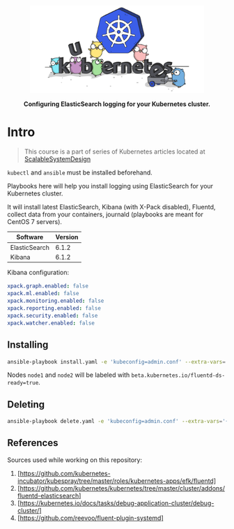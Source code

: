 <p align="center"><img src="https://github.com/ashleymcnamara/gophers/blob/master/KUBERNETES_GOPHER.png" width="400"></p>

<p align="center"><b>Configuring ElasticSearch logging for your Kubernetes cluster.</b></p>

# Intro #

> This course is a part of series of Kubernetes articles located at [ScalableSystemDesign]


`kubectl` and `ansible` must be installed beforehand. 

Playbooks here will help you install logging using ElasticSearch for your Kubernetes cluster.

It will install latest ElasticSearch, Kibana (with X-Pack disabled), Fluentd, collect data from your containers, 
journald (playbooks are meant for CentOS 7 servers).

| Software        | Version      |
| --------------- |--------------|
| ElasticSearch   | 6.1.2        |
| Kibana          | 6.1.2        |

Kibana configuration:

```yaml
xpack.graph.enabled: false
xpack.ml.enabled: false
xpack.monitoring.enabled: false
xpack.reporting.enabled: false
xpack.security.enabled: false
xpack.watcher.enabled: false
```

## Installing

```bash
ansible-playbook install.yaml -e 'kubeconfig=admin.conf' --extra-vars='{"nodes": [node1,node2]}' -v
```

Nodes `node1` and `node2` will be labeled with `beta.kubernetes.io/fluentd-ds-ready=true`.

## Deleting
```bash
ansible-playbook delete.yaml -e 'kubeconfig=admin.conf' --extra-vars='{"nodes": [node1,node2]}' -v
```

## References

Sources used while working on this repository:
1. [https://github.com/kubernetes-incubator/kubespray/tree/master/roles/kubernetes-apps/efk/fluentd]
2. [https://github.com/kubernetes/kubernetes/tree/master/cluster/addons/fluentd-elasticsearch]
3. [https://kubernetes.io/docs/tasks/debug-application-cluster/debug-cluster/]
4. [https://github.com/reevoo/fluent-plugin-systemd]

[ScalableSystemDesign]: https://scalablesystem.design/categories/ds101/
[https://github.com/kubernetes-incubator/kubespray/tree/master/roles/kubernetes-apps/efk/fluentd]: https://github.com/kubernetes-incubator/kubespray/tree/master/roles/kubernetes-apps/efk/fluentd
[https://github.com/kubernetes/kubernetes/tree/master/cluster/addons/fluentd-elasticsearch]: https://github.com/kubernetes/kubernetes/tree/master/cluster/addons/fluentd-elasticsearch
[https://kubernetes.io/docs/tasks/debug-application-cluster/debug-cluster/]: https://kubernetes.io/docs/tasks/debug-application-cluster/debug-cluster/
[https://github.com/reevoo/fluent-plugin-systemd]: https://github.com/reevoo/fluent-plugin-systemd
[https://scalablesystem.design/lesson/kubernetes-logging-elk/]: https://scalablesystem.design/ds101/kubernetes-logging-elk/
